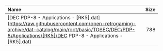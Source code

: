 |Name|Size|
|:---|---:|
|[DEC PDP-8 - Applications - [RK5].dat](https://raw.githubusercontent.com/open-retrogaming-archive/dat-catalog/main/root/basic/TOSEC/DEC/PDP-8/Applications/[RK5]/DEC PDP-8 - Applications - [RK5].dat)|788|
